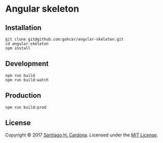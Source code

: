 # Angular skeleton  

## Installation
    git clone git@github.com:gohcar/angular-skeleton.git
    cd angular-skeleton
    npm install

## Development
    npm run build
    npm run build:watch 

## Production
    npm run build:prod

## License
Copyright &copy; 2017 [Santiago H. Cardona](https://github.com/gohcar).
Licensed under the [MIT License](LICENSE).

